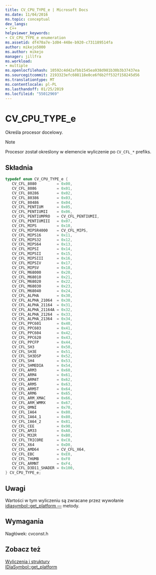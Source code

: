 ```yaml
---
title: CV_CPU_TYPE_e | Microsoft Docs
ms.date: 11/04/2016
ms.topic: conceptual
dev_langs:
- C++
helpviewer_keywords:
- CV_CPU_TYPE_e enumeration
ms.assetid: df470a7e-1d04-448e-b920-c731189514fa
author: mikejo5000
ms.author: mikejo
manager: jillfra
ms.workload:
- multiple
ms.openlocfilehash: 10592c4d42afbb1545ea938d981b30b3b37437ea
ms.sourcegitcommit: 2193323efc608118e0ce6f6b2ff532f158245d56
ms.translationtype: MT
ms.contentlocale: pl-PL
ms.lasthandoff: 01/25/2019
ms.locfileid: "55012969"
---
```

# <a name="cvcputypee"></a>CV_CPU_TYPE_e
Określa procesor docelowy.  
  
> [!NOTE]
>  Procesor został określony w elemencie wyliczenie po `CV_CFL_*` prefiks.  
  
## <a name="syntax"></a>Składnia  
  
```C++  
typedef enum CV_CPU_TYPE_e {   
   CV_CFL_8080         = 0x00,  
   CV_CFL_8086         = 0x01,  
   CV_CFL_80286        = 0x02,  
   CV_CFL_80386        = 0x03,  
   CV_CFL_80486        = 0x04,  
   CV_CFL_PENTIUM      = 0x05,  
   CV_CFL_PENTIUMII    = 0x06,  
   CV_CFL_PENTIUMPRO   = CV_CFL_PENTIUMII,  
   CV_CFL_PENTIUMIII   = 0x07,  
   CV_CFL_MIPS         = 0x10,  
   CV_CFL_MIPSR4000    = CV_CFL_MIPS,  
   CV_CFL_MIPS16       = 0x11,  
   CV_CFL_MIPS32       = 0x12,  
   CV_CFL_MIPS64       = 0x13,  
   CV_CFL_MIPSI        = 0x14,  
   CV_CFL_MIPSII       = 0x15,  
   CV_CFL_MIPSIII      = 0x16,  
   CV_CFL_MIPSIV       = 0x17,  
   CV_CFL_MIPSV        = 0x18,  
   CV_CFL_M68000       = 0x20,  
   CV_CFL_M68010       = 0x21,  
   CV_CFL_M68020       = 0x22,  
   CV_CFL_M68030       = 0x23,  
   CV_CFL_M68040       = 0x24,  
   CV_CFL_ALPHA        = 0x30,  
   CV_CFL_ALPHA_21064  = 0x30,  
   CV_CFL_ALPHA_21164  = 0x31,  
   CV_CFL_ALPHA_21164A = 0x32,  
   CV_CFL_ALPHA_21264  = 0x33,  
   CV_CFL_ALPHA_21364  = 0x34,  
   CV_CFL_PPC601       = 0x40,  
   CV_CFL_PPC603       = 0x41,  
   CV_CFL_PPC604       = 0x42,  
   CV_CFL_PPC620       = 0x43,  
   CV_CFL_PPCFP        = 0x44,  
   CV_CFL_SH3          = 0x50,  
   CV_CFL_SH3E         = 0x51,  
   CV_CFL_SH3DSP       = 0x52,  
   CV_CFL_SH4          = 0x53,  
   CV_CFL_SHMEDIA      = 0x54,  
   CV_CFL_ARM3         = 0x60,  
   CV_CFL_ARM4         = 0x61,  
   CV_CFL_ARM4T        = 0x62,  
   CV_CFL_ARM5         = 0x63,  
   CV_CFL_ARM5T        = 0x64,  
   CV_CFL_ARM6         = 0x65,  
   CV_CFL_ARM_XMAC     = 0x66,  
   CV_CFL_ARM_WMMX     = 0x67,  
   CV_CFL_OMNI         = 0x70,  
   CV_CFL_IA64         = 0x80,  
   CV_CFL_IA64_1       = 0x80,  
   CV_CFL_IA64_2       = 0x81,  
   CV_CFL_CEE          = 0x90,  
   CV_CFL_AM33         = 0xA0,  
   CV_CFL_M32R         = 0xB0,  
   CV_CFL_TRICORE      = 0xC0,  
   CV_CFL_X64          = 0xD0,  
   CV_CFL_AMD64        = CV_CFL_X64,  
   CV_CFL_EBC          = 0xE0,  
   CV_CFL_THUMB        = 0xF0  
   CV_CFL_ARMNT        = 0xF4,  
   CV_CFL_D3D11_SHADER = 0x100,  
} CV_CPU_TYPE_e;  
```  
  
## <a name="remarks"></a>Uwagi  
 Wartości w tym wyliczeniu są zwracane przez wywołanie [idiasymbol::get_platform —](../../debugger/debug-interface-access/idiasymbol-get-platform.md) metody.  
  
## <a name="requirements"></a>Wymagania  
 Nagłówek: cvconst.h  
  
## <a name="see-also"></a>Zobacz też  
 [Wyliczenia i struktury](../../debugger/debug-interface-access/enumerations-and-structures.md)   
 [IDiaSymbol::get_platform](../../debugger/debug-interface-access/idiasymbol-get-platform.md)